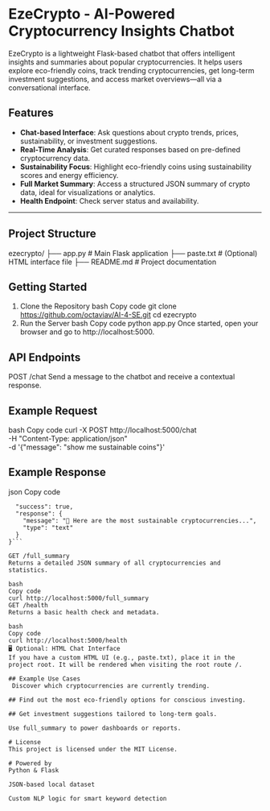 # EzeCrypto - AI-Powered Cryptocurrency Insights Chatbot

EzeCrypto is a lightweight Flask-based chatbot that offers intelligent insights and summaries about popular cryptocurrencies. It helps users explore eco-friendly coins, track trending cryptocurrencies, get long-term investment suggestions, and access market overviews—all via a conversational interface.

## Features

- **Chat-based Interface**: Ask questions about crypto trends, prices, sustainability, or investment suggestions.
- **Real-Time Analysis**: Get curated responses based on pre-defined cryptocurrency data.
- **Sustainability Focus**: Highlight eco-friendly coins using sustainability scores and energy efficiency.
- **Full Market Summary**: Access a structured JSON summary of crypto data, ideal for visualizations or analytics.
- **Health Endpoint**: Check server status and availability.

---

## Project Structure

ezecrypto/
├── app.py # Main Flask application
├── paste.txt # (Optional) HTML interface file
├── README.md # Project documentation

## Getting Started
1. Clone the Repository
bash
Copy code
git clone https://github.com/octaviav/AI-4-SE.git
cd ezecrypto
2. Run the Server
bash
Copy code
python app.py
Once started, open your browser and go to http://localhost:5000.

## API Endpoints
POST /chat
Send a message to the chatbot and receive a contextual response.

## Example Request
bash
Copy code
curl -X POST http://localhost:5000/chat \
-H "Content-Type: application/json" \
-d '{"message": "show me sustainable coins"}'

## Example Response
json
Copy code
```{
  "success": true,
  "response": {
    "message": "🌱 Here are the most sustainable cryptocurrencies...",
    "type": "text"
  }
}```

GET /full_summary
Returns a detailed JSON summary of all cryptocurrencies and statistics.

bash
Copy code
curl http://localhost:5000/full_summary
GET /health
Returns a basic health check and metadata.

bash
Copy code
curl http://localhost:5000/health
🖥️ Optional: HTML Chat Interface
If you have a custom HTML UI (e.g., paste.txt), place it in the project root. It will be rendered when visiting the root route /.

## Example Use Cases
 Discover which cryptocurrencies are currently trending.

## Find out the most eco-friendly options for conscious investing.

## Get investment suggestions tailored to long-term goals.

Use full_summary to power dashboards or reports.

# License
This project is licensed under the MIT License.

# Powered by
Python & Flask

JSON-based local dataset

Custom NLP logic for smart keyword detection